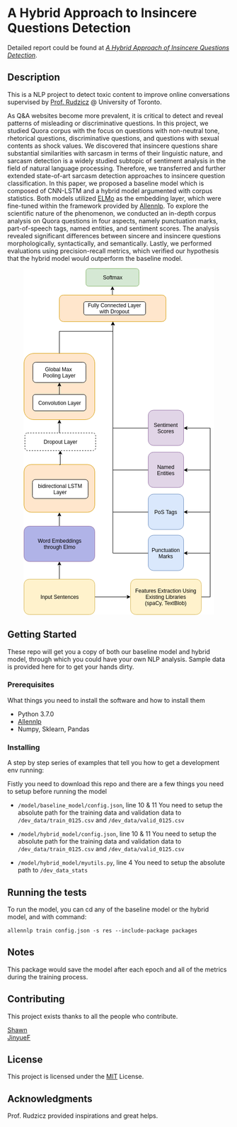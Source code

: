 # A Hybrid Approach to Insincere Questions Detection

Detailed report could be found at _[A Hybrid Approach of Insincere Questions Detection](https://github.com/ShawnLYU/A-Hybrid-Approach-of-Insincere-Questions-Detection/blob/master/report/csc2511.pdf)_.

## Description
This is a NLP project to detect toxic content to improve online conversations supervised by [Prof. Rudzicz](http://www.cs.toronto.edu/~frank/) @ University of Toronto.


As Q\&A websites become more prevalent, it is critical to detect and reveal patterns of misleading or discriminative questions. In this project, we studied Quora corpus with the focus on questions with non-neutral tone, rhetorical questions, discriminative questions, and questions with sexual contents as shock values. We discovered that insincere questions share substantial similarities with sarcasm in terms of their linguistic nature, and sarcasm detection is a widely studied subtopic of sentiment analysis in the field of natural language processing. Therefore,  we transferred and further extended state-of-art sarcasm detection approaches to insincere question classification. In this paper, we proposed a baseline model which is composed of CNN-LSTM and a hybrid model argumented with corpus statistics. Both models utilized [ELMo](https://allennlp.org/elmo) as the embedding layer, which were fine-tuned within the framework provided by [Allennlp](https://allennlp.org/). To explore the scientific nature of the phenomenon, we conducted an in-depth corpus analysis on Quora questions in four aspects, namely punctuation marks, part-of-speech tags, named entities, and sentiment scores. The analysis revealed significant differences between sincere and insincere questions morphologically, syntactically, and semantically. Lastly, we performed evaluations using precision-recall metrics, which verified our hypothesis that the hybrid model would outperform the baseline model. 


<p align="center">
  <img src='https://github.com/ShawnLYU/A-Hybrid-Approach-of-Insincere-Questions-Detection/blob/master/report/graphs/nn_architecture.png'/>
</p>

## Getting Started

These repo will get you a copy of both our baseline model and hybrid model, through which you could have your own NLP analysis. Sample data is provided here for to get your hands dirty.


### Prerequisites

What things you need to install the software and how to install them

- Python 3.7.0
- [Allennlp](https://github.com/allenai/allennlp)
- Numpy, Sklearn, Pandas



### Installing

A step by step series of examples that tell you how to get a development env running:

Fistly you need to download this repo and there are a few things you need to setup before running the model

- `/model/baseline_model/config.json`, line 10 & 11
  You need to setup the absolute path for the training data and validation data to `/dev_data/train_0125.csv` and `/dev_data/valid_0125.csv`

- `/model/hybrid_model/config.json`, line 10 & 11
  You need to setup the absolute path for the training data and validation data to `/dev_data/train_0125.csv` and `/dev_data/valid_0125.csv`

- `/model/hybrid_model/myutils.py`, line 4
  You need to setup the absolute path to `/dev_data_stats`


## Running the tests

To run the model, you can cd any of the baseline model or the hybrid model, and with command:

```
allennlp train config.json -s res --include-package packages
```

## Notes

This package would save the model after each epoch and all of the metrics during the training process.

## Contributing

This project exists thanks to all the people who contribute. 

[Shawn](https://github.com/ShawnLYU)    
[JinyueF](https://github.com/JinyueF)

## License

This project is licensed under the [MIT](LICENSE) License.

## Acknowledgments

Prof. Rudzicz provided inspirations and great helps.
